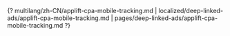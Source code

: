 {? multilang/zh-CN/applift-cpa-mobile-tracking.md | localized/deep-linked-ads/applift-cpa-mobile-tracking.md | pages/deep-linked-ads/applift-cpa-mobile-tracking.md ?}
